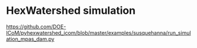
# HexWatershed simulation

https://github.com/DOE-ICoM/pyhexwatershed_icom/blob/master/examples/susquehanna/run_simulation_mpas_dam.py